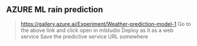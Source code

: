 ## AZURE ML rain prediction
> https://gallery.azure.ai/Experiment/Weather-prediction-model-1
Go to the above link and click open in mlstudio
Deploy as it as a web service
Save the predictive service URL somewhere